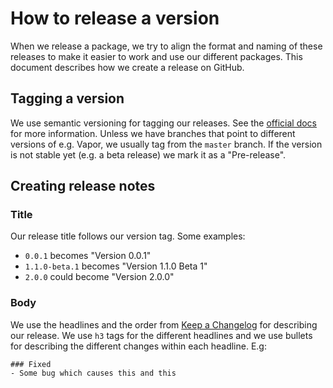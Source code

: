 # How to release a version

When we release a package, we try to align the format and naming of these releases to make it easier to work and use our different packages. This document describes how we create a release on GitHub.

## Tagging a version

We use semantic versioning for tagging our releases. See the [official docs](https://semver.org/) for more information. Unless we have branches that point to different versions of e.g. Vapor, we usually tag from the `master` branch. If the version is not stable yet (e.g. a beta release) we mark it as a "Pre-release".

## Creating release notes

### Title

Our release title follows our version tag. Some examples:

- `0.0.1` becomes "Version 0.0.1"
- `1.1.0-beta.1` becomes "Version 1.1.0 Beta 1"
- `2.0.0` could become "Version 2.0.0"

### Body

We use the headlines and the order from [Keep a Changelog](https://keepachangelog.com/en/1.0.0/) for describing our release. We use `h3` tags for the different headlines and we use bullets for describing the different changes within each headline. E.g:

```
### Fixed
- Some bug which causes this and this
```
